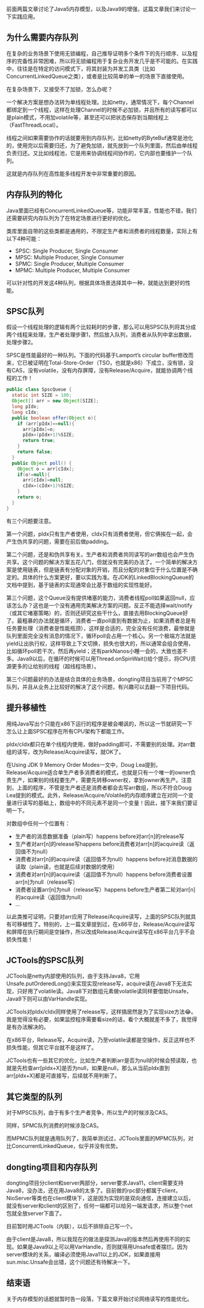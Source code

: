前面两篇文章讨论了Java5内存模型，以及Java9的增强，这篇文章我们来讨论一下实践应用。

## 为什么需要内存队列

在复杂的业务场景下使用无锁编程，自己推导证明多个条件下的先行顺序、以及程序的完备性非常困难，所以将无锁编程用于复杂业务开发几乎是不可能的。在实践中，往往是在特定的访问模式下，将其封装为并发工具类（比如ConcurrentLinkedQueue之类），或者是比较简单的单一的场景下直接使用。

在复杂场景下，又接受不了加锁，怎么办呢？

一个解决方案是想办法转为单线程处理。比如netty，通常情况下，每个Channel都绑定到一个线程，这样在处理Channel的时候不必加锁，并且所有的读写都可以是plain模式，不用加volatile等，甚至还可以把状态保存到当期线程上（FastThreadLocal）。

线程之间如果需要协作的话就要用到内存队列，比如netty的ByteBuf通常是池化的，使用完以后需要归还，为了避免加锁，就先放到一个队列里面，然后由单线程负责归还。又比如线程池，它是用来协调线程间协作的，它内部也要维护一个队列。

这就是内存队列在高性能多线程开发中非常重要的原因。

## 内存队列的特化

Java里面已经有ConcurrentLinkedQueue等，功能非常丰富，性能也不错，我们还需要研究内存队列为了在特定场景进行更好的优化。

类库里面自带的这些类都是通用的，不限定生产者和消费者的线程数量，实际上有以下4种可能：

* SPSC: Single Producer, Single Consumer
* MPSC: Multiple Producer, Single Consumer
* SPMC: Single Producer, Multiple Consumer
* MPMC: Multiple Producer, Multiple Consumer

可以针对性的开发这4种队列，根据具体场景选择其中一种，就能达到更好的性能。

## SPSC队列
假设一个线程处理的逻辑有两个比较耗时的步骤，那么可以用SPSC队列将其分成两个线程来处理，生产者处理步骤1，然后放入队列，消费者从队列中拿出数据，处理步骤2。

SPSC是性能最好的一种队列。下面的代码基于Lamport’s circular buffer修改而来，它已被证明在Total-Store-Order（TSO，也就是x86）下成立，没有锁，没有CAS，没有volatile，没有内存屏障，没有Release/Acquire，就能协调两个线程的工作！

```java
public class SpscQueue {
  static int SIZE = 100;
  Object[] arr = new Object[SIZE];
  long pIdx;
  long cIdx;
  public boolean offer(Object o){
    if (arr[pIdx]==null){
      arr[pIdx]=o;
      pIdx=(pIdx+1)%SIZE;
      return true;
    }
    return false;
  }
  public Object poll() {
    Object o = arr[cIdx];
    if(o!=null){
      arr[cIdx]=null;
      cIdx=(cIdx+1)%SIZE;
    }
    return o;
  }
}
```
有三个问题要注意。

第一个问题，pIdx只有生产者使用，cIdx只有消费者使用，但它俩挨在一起，会产生伪共享的问题，需要在前后做padding。

第二个问题，还是和伪共享有关。生产者和消费者共同读写的arr数组也会产生伪共享。这个问题的解决方案五花八门，但就没有完美的办法了。一个简单的解决方案是使用链表，但是链表有分配对象的开销，而且分配的对象位于什么位置是不确定的。具体的什么方案更好，要以实践为准。在JDK的LinkedBlockingQueue的文档中提到，基于链表的实现通常会比基于数组的实现性能好。

第三个问题，这个Queue没有提供堵塞的能力，消费者线程poll如果返回null，应该怎么办？这也是一个没有通用完美解决方案的问题。反正不能选择wait/notify（或其它堵塞策略）的，否则还研究这些干什么，直接去用BlockingQueue好了。最粗暴的办法就是循环，消费者一直poll直到有数据为止，如果消费者总是有任务要处理（消费者是性能瓶颈），这样是合适的，完全没有任何浪费，最惨就是队列里面完全没有消息的情况下，循环poll会占用一个核心。另一个极端方法就是yield让出执行权，这样导致上下文切换，损失也很大的，所以通常会组合使用，比如循环poll若干次，然后再yield；还有parkNanos小睡一会的，大致也差不多。Java9以后，在循环的时候可以用Thread.onSpinWait()给个提示，将CPU资源更多的让给别的线程（超线程场景）。

第三个问题最好的办法是结合具体的业务场景，dongting项目当前用了个MPSC队列，并且从业务上比较好的解决了这个问题，有兴趣可以去翻一下项目代码。

## 提升移植性
用纯Java写出个只能在x86下运行的程序是被会嘲讽的，所以这一节就研究一下怎么让上面SPSC程序在所有CPU架构下都能工作。

pIdx/cIdx都只在单个线程内使用，做好padding即可，不需要别的处理。对arr数组的读写，改为Release/Acquire读写，就OK了。

在Using JDK 9 Memory Order Modes一文中，Doug Lea提到，Release/Acquire适合单生产者多消费者的模式，也就是只有一个唯一的owner负责生产，如果别的线程要生产，需要先转移owner权，拿到owner再生产。注意到，上面的程序，不管是生产者还是消费者都会去写arr数组，所以不符合Doug Lea提到的模式。此外，Release/Acquire/Volatile的内存顺序建立在对同一个变量进行读写的基础上，数组中的不同元素不是同一个变量！因此，接下来我们要证明一下。

对数组中任何一个位置有：

* 生产者的消息数据准备（plain写）happens before对arr[n]的release写
* 生产者对arr[n]的release写happens before消费者对arr[n]的acquire读（返回值不为null）
* 消费者对arr[n]的acquire读（返回值不为null）happens before对消息数据的读取（plain读，也就是后续对数据的使用）
* 消费者对arr[n]的acquire读（返回值不为null）happens before消费者设置arr[n]为null（release写）
* 消费者设置arr[n]为null（release写）happens before生产者第二轮对arr[n]的acquire读（返回值为null）
* ...

以此类推可证明，只要对arr应用了Release/Acquire读写，上面的SPSC队列就具有可移植性了。特别的，上一篇文章提到过，在x86平台，Release/Acquire读写和屏障在执行期间是空操作，所以改成Release/Acquire读写在x86平台几乎不会损失性能！

## JCTools的SPSC队列

JCTools是netty内部使用的队列，由于支持Java8，它用Unsafe.putOrderedLong()来实现实现release写，acquire读在Java8下无法实现，只好用了volatile读。Java8下对数组元素做volatile读同样要借助Unsafe，Java9下则可以由VarHandle实现。

JCTools对pIdx/cIdx同样使用了release写，这样搞居然是为了实现size方法😂。我是觉得没有必要，如果监控程序需要看size的话，看个大概就差不多了，我觉得是有办法解决的。

在x86平台，Release写，Acquire读，乃至volatile读都是空操作，反正这样也不损失性能，但其它平台就不是这样了。

JCTools也有一些其它的优化，比如生产者判断arr是否为null的时候会预读取，也就是先检查arr[pIdx+X]是否为null，如果是null，那么从当前pIdx直到arr[pIdx+X]都是可直接写，后续就不用判断了。

## 其它类型的队列

对于MPSC队列，由于有多个生产者竞争，所以生产的时候涉及CAS。

同样，SPMC队列消费的时候涉及CAS。

而MPMC队列就是通用队列了，我简单测试过，JCTools里面的MPMC队列，对比ConcurrentLinkedQueue，似乎并没有优势。

## dongting项目和内存队列

dongting项目分client和server两部分，server要求Java11，client需要支持Java8，没办法，还在用Java8的太多了。目前做的rpc部分都属于client，NioServer等类也在client模块下，这是因为实现的是双向通信，连接建立以后，就没有server和client的区别了，任何一端都可以给另一端发请求，所以整个net包就全放server下面了。

目前暂时用JCTools（内联），以后不排除自己写一个。

由于client是Java8，所以我现在的做法是探测Java的版本然后再使用不同的实现。如果是Java9以上可以用VarHandle，否则就得用Unsafe或者摆烂。因为server模块的关系，编译必须使用Java11以上的JDK，如果直接用sun.misc.Unsafe会出错，这个问题还有待解决一下。


## 结束语

关于内存模型的话题就暂时告一段落，下篇文章开始讨论网络读写的性能优化。
